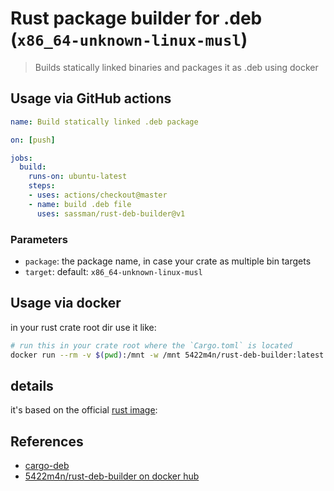 # Rust package builder for .deb (`x86_64-unknown-linux-musl`)

> Builds statically linked binaries and packages it as .deb using docker

## Usage via GitHub actions

```yaml
name: Build statically linked .deb package

on: [push]

jobs:
  build:
    runs-on: ubuntu-latest
    steps:
    - uses: actions/checkout@master
    - name: build .deb file
      uses: sassman/rust-deb-builder@v1
```

### Parameters

- `package`: the package name, in case your crate as multiple bin targets
- `target`: default: `x86_64-unknown-linux-musl`

## Usage via docker

in your rust crate root dir use it like:

```sh
# run this in your crate root where the `Cargo.toml` is located
docker run --rm -v $(pwd):/mnt -w /mnt 5422m4n/rust-deb-builder:latest
```

## details

it's based on the official [rust image](https://hub.docker.com/_/rust):

## References

- [cargo-deb](https://crates.io/crates/cargo-deb)
- [5422m4n/rust-deb-builder on docker hub](https://hub.docker.com/r/5422m4n/rust-deb-builder)
